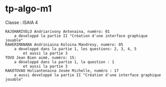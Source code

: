 # tp-algo-m1
 Classe : ISAIA 4
	
	RAJOHARIVELO Andriarivony Antenaina, numéro: 01
		a developpé la partie II "Création d'une interface graphique jouable"
	RAHERIMANANA Andriniaina Koloina Mandresy, numéro: 05
		a developpé dans la partie 1, les questions: 2, 3, 4, 5
			et aussi la partie 3
	TOVO Jean Bien aimé, numéro: 15: 
		a développé dans la partie 1, la question : 1
			et aussi la partie 3
	RAKOTOVAO Holiantenaina Josée Michelle, numéro : 17
		a aussi developpé la partie II "Création d'une interface graphique jouable"
	
	